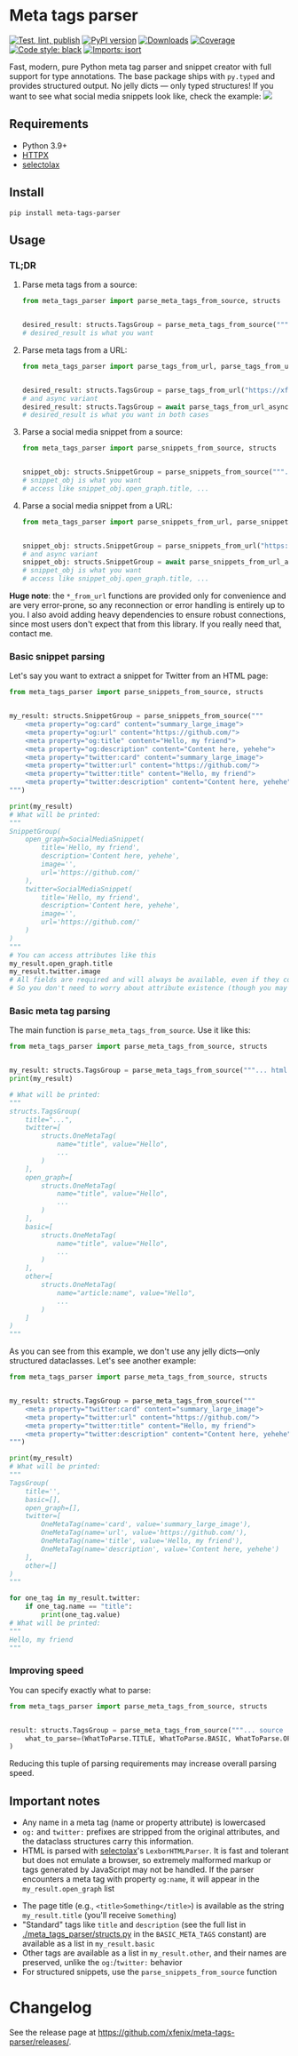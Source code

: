 # Meta tags parser

[![Test, lint, publish](https://github.com/xfenix/meta-tags-parser/actions/workflows/main.yml/badge.svg)](https://github.com/xfenix/meta-tags-parser/actions/workflows/main.yml)
[![PyPI version](https://badge.fury.io/py/meta-tags-parser.svg)](https://badge.fury.io/py/meta-tags-parser)
[![Downloads](https://pepy.tech/badge/meta-tags-parser)](https://pepy.tech/project/meta-tags-parser)
[![Coverage](https://img.shields.io/endpoint?url=https://raw.githubusercontent.com/xfenix/meta-tags-parser/master/.github/badges/coverage.json)](https://xfenix.github.io/meta-tags-parser/)
<a href="https://github.com/psf/black"><img alt="Code style: black" src="https://img.shields.io/badge/code%20style-black-000000.svg"></a>
[![Imports: isort](https://img.shields.io/badge/imports-isort-%231674b1?style=flat&labelColor=ef8336)](https://timothycrosley.github.io/isort/)

Fast, modern, pure Python meta tag parser and snippet creator with full support for type annotations.
The base package ships with `py.typed` and provides structured output. No jelly dicts — only typed structures!
If you want to see what social media snippets look like, check the example:
![](https://raw.githubusercontent.com/xfenix/meta-tags-parser/master/social-media-snippets.png)

## Requirements
* Python 3.9+
* [HTTPX](https://www.python-httpx.org/)
* [selectolax](https://github.com/rushter/selectolax)

## Install

`pip install meta-tags-parser`

## Usage

### TL;DR

1. Parse meta tags from a source:

   ```python
   from meta_tags_parser import parse_meta_tags_from_source, structs


   desired_result: structs.TagsGroup = parse_meta_tags_from_source("""... html source ...""")
   # desired_result is what you want
   ```

1. Parse meta tags from a URL:

   ```python
   from meta_tags_parser import parse_tags_from_url, parse_tags_from_url_async, structs


   desired_result: structs.TagsGroup = parse_tags_from_url("https://xfenix.ru")
   # and async variant
   desired_result: structs.TagsGroup = await parse_tags_from_url_async("https://xfenix.ru")
   # desired_result is what you want in both cases
   ```

1. Parse a social media snippet from a source:

   ```python
   from meta_tags_parser import parse_snippets_from_source, structs


   snippet_obj: structs.SnippetGroup = parse_snippets_from_source("""... html source ...""")
   # snippet_obj is what you want
   # access like snippet_obj.open_graph.title, ...
   ```

1. Parse a social media snippet from a URL:

   ```python
   from meta_tags_parser import parse_snippets_from_url, parse_snippets_from_url_async, structs


   snippet_obj: structs.SnippetGroup = parse_snippets_from_url("https://xfenix.ru")
   # and async variant
   snippet_obj: structs.SnippetGroup = await parse_snippets_from_url_async("https://xfenix.ru")
   # snippet_obj is what you want
   # access like snippet_obj.open_graph.title, ...
   ```

**Huge note**: the `*_from_url` functions are provided only for convenience and are very error-prone, so any reconnection or error handling is entirely up to you.
I also avoid adding heavy dependencies to ensure robust connections, since most users don't expect that from this library. If you really need that, contact me.

### Basic snippet parsing

Let's say you want to extract a snippet for Twitter from an HTML page:

```python
from meta_tags_parser import parse_snippets_from_source, structs


my_result: structs.SnippetGroup = parse_snippets_from_source("""
    <meta property="og:card" content="summary_large_image">
    <meta property="og:url" content="https://github.com/">
    <meta property="og:title" content="Hello, my friend">
    <meta property="og:description" content="Content here, yehehe">
    <meta property="twitter:card" content="summary_large_image">
    <meta property="twitter:url" content="https://github.com/">
    <meta property="twitter:title" content="Hello, my friend">
    <meta property="twitter:description" content="Content here, yehehe">
""")

print(my_result)
# What will be printed:
"""
SnippetGroup(
    open_graph=SocialMediaSnippet(
        title='Hello, my friend',
        description='Content here, yehehe',
        image='',
        url='https://github.com/'
    ),
    twitter=SocialMediaSnippet(
        title='Hello, my friend',
        description='Content here, yehehe',
        image='',
        url='https://github.com/'
    )
)
"""
# You can access attributes like this
my_result.open_graph.title
my_result.twitter.image
# All fields are required and will always be available, even if they contain no data
# So you don't need to worry about attribute existence (though you may need to check their values)
```

### Basic meta tag parsing

The main function is `parse_meta_tags_from_source`. Use it like this:

```python
from meta_tags_parser import parse_meta_tags_from_source, structs


my_result: structs.TagsGroup = parse_meta_tags_from_source("""... html source ...""")
print(my_result)

# What will be printed:
"""
structs.TagsGroup(
    title="...",
    twitter=[
        structs.OneMetaTag(
            name="title", value="Hello",
            ...
        )
    ],
    open_graph=[
        structs.OneMetaTag(
            name="title", value="Hello",
            ...
        )
    ],
    basic=[
        structs.OneMetaTag(
            name="title", value="Hello",
            ...
        )
    ],
    other=[
        structs.OneMetaTag(
            name="article:name", value="Hello",
            ...
        )
    ]
)
"""
```

As you can see from this example, we don't use any jelly dicts—only structured dataclasses. Let's see another example:

```python
from meta_tags_parser import parse_meta_tags_from_source, structs


my_result: structs.TagsGroup = parse_meta_tags_from_source("""
    <meta property="twitter:card" content="summary_large_image">
    <meta property="twitter:url" content="https://github.com/">
    <meta property="twitter:title" content="Hello, my friend">
    <meta property="twitter:description" content="Content here, yehehe">
""")

print(my_result)
# What will be printed:
"""
TagsGroup(
    title='',
    basic=[],
    open_graph=[],
    twitter=[
        OneMetaTag(name='card', value='summary_large_image'),
        OneMetaTag(name='url', value='https://github.com/'),
        OneMetaTag(name='title', value='Hello, my friend'),
        OneMetaTag(name='description', value='Content here, yehehe')
    ],
    other=[]
)
"""

for one_tag in my_result.twitter:
    if one_tag.name == "title":
        print(one_tag.value)
# What will be printed:
"""
Hello, my friend
"""
```

### Improving speed

You can specify exactly what to parse:

```python
from meta_tags_parser import parse_meta_tags_from_source, structs


result: structs.TagsGroup = parse_meta_tags_from_source("""... source ...""",
    what_to_parse=(WhatToParse.TITLE, WhatToParse.BASIC, WhatToParse.OPEN_GRAPH, WhatToParse.TWITTER, WhatToParse.OTHER)
)
```

Reducing this tuple of parsing requirements may increase overall parsing speed.

## Important notes
* Any name in a meta tag (name or property attribute) is lowercased
* `og:` and `twitter:` prefixes are stripped from the original attributes, and the dataclass structures carry this information.
* HTML is parsed with [selectolax](https://github.com/rushter/selectolax)'s `LexborHTMLParser`.
  It is fast and tolerant but does not emulate a browser,
  so extremely malformed markup or tags generated by JavaScript may not be handled.
  If the parser encounters a meta tag with property `og:name`, it will appear in the `my_result.open_graph` list
- The page title (e.g., `<title>Something</title>`) is available as the string `my_result.title` (you'll receive `Something`)
- "Standard" tags like `title` and `description` (see the full list in [./meta_tags_parser/structs.py](./meta_tags_parser/structs.py) in the `BASIC_META_TAGS` constant)
  are available as a list in `my_result.basic`
- Other tags are available as a list in `my_result.other`, and their names are preserved, unlike the `og:`/`twitter:` behavior
- For structured snippets, use the `parse_snippets_from_source` function

# Changelog

See the release page at https://github.com/xfenix/meta-tags-parser/releases/.
